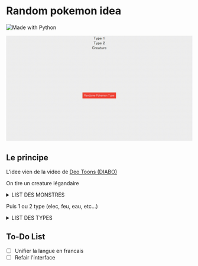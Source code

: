 # Random pokemon idea

![Made with Python](http://ForTheBadge.com/images/badges/made-with-python.svg)

![](https://github.com/MrRoiPanda/Random-Pokemon-Idea/blob/fc4d9e37389c74f8eb85e77eb5c1f9e27dcbbf01/gui.gif)


## Le principe
L'idee vien de la video de [Deo Toons (DIABO)](https://youtu.be/xvrL8h4VLbs)

On tire un creature légandaire

<details><summary>LIST DES MONSTRES</summary>

- Typhons
- Harpies
- Gorgones
- Érinye
- Scylla
- Chimères
- Centaures 
- Wendigos 
- Guivres
- Goules
- Béhémot
- Banshee
- Rokh
- Jiangshi
- Leprechaun
- Kraken
- Wyvernes
- Mandragore
- Cocatrix
- Phénix
- Mimic
- Slimes
- Liches
- Licorne
- Sphinx
- Golem
- Manticore
- Nagas
- Inugami

</details>

Puis 1 ou 2 type (elec, feu, eau, etc...)

<details><summary>LIST DES TYPES</summary>

- Normal
- Fire
- Water
- Grass
- Flying
- Fighting
- Poison
- Electric
- Ground
- Rock
- Psychic
- Ice
- Bug
- Ghost
- Steel
- Dragon
- Dark
- Fairy

</details>


## To-Do List

- [ ] Unifier la langue en francais
- [ ] Refair l'interface
